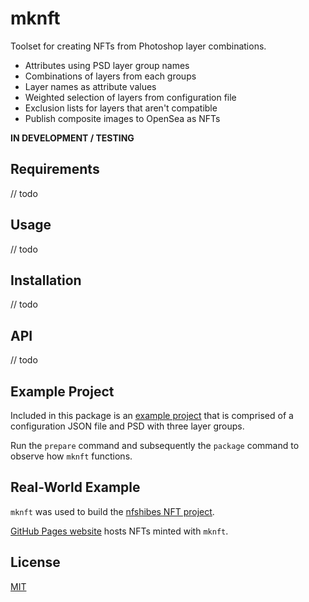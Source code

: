 # mknft

Toolset for creating NFTs from Photoshop layer combinations.

- Attributes using PSD layer group names
- Combinations of layers from each groups
- Layer names as attribute values
- Weighted selection of layers from configuration file
- Exclusion lists for layers that aren't compatible
- Publish composite images to OpenSea as NFTs

**IN DEVELOPMENT / TESTING**

## Requirements

// todo

## Usage

// todo

## Installation

// todo

## API

// todo

## Example Project

Included in this package is an [example project](example) that is comprised of a configuration JSON file and PSD with three layer groups.

Run the `prepare` command and subsequently the `package` command to observe how `mknft` functions.

## Real-World Example

`mknft` was used to build the [nfshibes NFT project](https://github.com/nfshibes/nfshibes.github.io).

[GitHub Pages website](http://nfshibes.com) hosts NFTs minted with `mknft`.

## License

[MIT](LICENSE)
